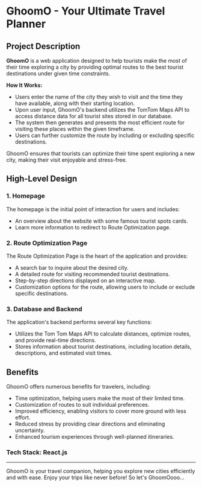 # GhoomO - Your Ultimate Travel Planner

## Project Description

**GhoomO** is a web application designed to help tourists make the most of their time exploring a city by providing optimal routes to the best tourist destinations under given time constraints. 

**How It Works:**

- Users enter the name of the city they wish to visit and the time they have available, along with their starting location.
- Upon user input, GhoomO's backend utilizes the TomTom Maps API to access distance data for all tourist sites stored in our database.
- The system then generates and presents the most efficient route for visiting these places within the given timeframe. 
- Users can further customize the route by including or excluding specific destinations.

GhoomO ensures that tourists can optimize their time spent exploring a new city, making their visit enjoyable and stress-free.

## High-Level Design

### 1. Homepage

The homepage is the initial point of interaction for users and includes:

- An overview about the website with some famous tourist spots cards.
- Learn more information to redirect to Route Optimization page.

### 2. Route Optimization Page

The Route Optimization Page is the heart of the application and provides:

- A search bar to inquire about the desired city.
- A detailed route for visiting recommended tourist destinations.
- Step-by-step directions displayed on an interactive map.
- Customization options for the route, allowing users to include or exclude specific destinations.

### 3. Database and Backend

The application's backend performs several key functions:

- Utilizes the Tom Tom Maps API to calculate distances, optimize routes, and provide real-time directions.
- Stores information about tourist destinations, including location details, descriptions, and estimated visit times.

## Benefits

GhoomO offers numerous benefits for travelers, including:

- Time optimization, helping users make the most of their limited time.
- Customization of routes to suit individual preferences.
- Improved efficiency, enabling visitors to cover more ground with less effort.
- Reduced stress by providing clear directions and eliminating uncertainty.
- Enhanced tourism experiences through well-planned itineraries.

### Tech Stack: React.js

---

GhoomO is your travel companion, helping you explore new cities efficiently and with ease. Enjoy your trips like never before! So let's GhoomOooo...